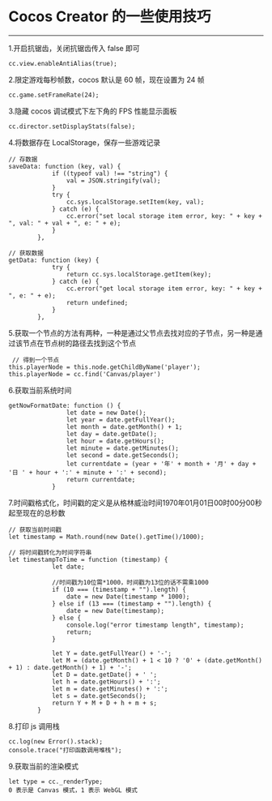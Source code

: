 # Cocos Creator 的一些使用技巧

---

1.开启抗锯齿，关闭抗锯齿传入 false 即可
```$xslt
cc.view.enableAntiAlias(true);
```

2.限定游戏每秒帧数，cocos 默认是 60 帧，现在设置为 24 帧
```$xslt
cc.game.setFrameRate(24);
```

3.隐藏 cocos 调试模式下左下角的 FPS 性能显示面板
```$xslt
cc.director.setDisplayStats(false);
```

4.将数据存在 LocalStorage，保存一些游戏记录
```$xslt
// 存数据
saveData: function (key, val) {
            if ((typeof val) !== "string") {
                val = JSON.stringify(val);
            }
            try {
                cc.sys.localStorage.setItem(key, val);
            } catch (e) {
                cc.error("set local storage item error, key: " + key + ", val: " + val + ", e: " + e);
            }
        },

// 获取数据
getData: function (key) {
            try {
                return cc.sys.localStorage.getItem(key);
            } catch (e) {
                cc.error("get local storage item error, key: " + key + ", e: " + e);
                return undefined;
            }
        },
```

5.获取一个节点的方法有两种，一种是通过父节点去找对应的子节点，另一种是通过该节点在节点树的路径去找到这个节点
```$xslt
 // 得到一个节点
this.playerNode = this.node.getChildByName('player');
this.playerNode = cc.find('Canvas/player')
```

6.获取当前系统时间
```$xslt
getNowFormatDate: function () {
                let date = new Date();
                let year = date.getFullYear();
                let month = date.getMonth() + 1;
                let day = date.getDate();
                let hour = date.getHours();
                let minute = date.getMinutes();
                let second = date.getSeconds();
                let currentdate = (year + '年' + month + '月' + day + '日 ' + hour + ':' + minute + ':' + second);
                return currentdate;
            }
```

7.时间戳格式化，时间戳的定义是从格林威治时间1970年01月01日00时00分00秒起至现在的总秒数
```$xslt
// 获取当前时间戳
let timestamp = Math.round(new Date().getTime()/1000);

// 将时间戳转化为时间字符串
let timestampToTime = function (timestamp) {
            let date;

            //时间戳为10位需*1000，时间戳为13位的话不需乘1000
            if (10 === (timestamp + "").length) {
                date = new Date(timestamp * 1000);
            } else if (13 === (timestamp + "").length) {
                date = new Date(timestamp);
            } else {
                console.log("error timestamp length", timestamp);
                return;
            }

            let Y = date.getFullYear() + '-';
            let M = (date.getMonth() + 1 < 10 ? '0' + (date.getMonth() + 1) : date.getMonth() + 1) + '-';
            let D = date.getDate() + ' ';
            let h = date.getHours() + ':';
            let m = date.getMinutes() + ':';
            let s = date.getSeconds();
            return Y + M + D + h + m + s;
        }
```
8.打印 js 调用栈
```$xslt
cc.log(new Error().stack);
console.trace("打印函数调用堆栈");
```
9.获取当前的渲染模式
```$xslt
let type = cc._renderType;
0 表示是 Canvas 模式，1 表示 WebGL 模式
```
